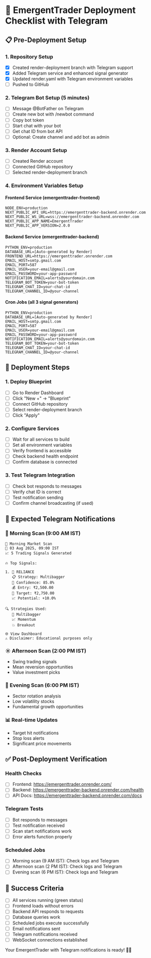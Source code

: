 # 🤖 EmergentTrader Deployment Checklist with Telegram

## 📋 Pre-Deployment Setup

### 1. Repository Setup
- [x] Created render-deployment branch with Telegram support
- [x] Added Telegram service and enhanced signal generator
- [x] Updated render.yaml with Telegram environment variables
- [ ] Pushed to GitHub

### 2. Telegram Bot Setup (5 minutes)
- [ ] Message @BotFather on Telegram
- [ ] Create new bot with /newbot command
- [ ] Copy bot token
- [ ] Start chat with your bot
- [ ] Get chat ID from bot API
- [ ] Optional: Create channel and add bot as admin

### 3. Render Account Setup
- [ ] Created Render account
- [ ] Connected GitHub repository
- [ ] Selected render-deployment branch

### 4. Environment Variables Setup

#### Frontend Service (emergenttrader-frontend)
```
NODE_ENV=production
NEXT_PUBLIC_API_URL=https://emergenttrader-backend.onrender.com
NEXT_PUBLIC_WS_URL=wss://emergenttrader-backend.onrender.com
NEXT_PUBLIC_APP_NAME=EmergentTrader
NEXT_PUBLIC_APP_VERSION=2.0.0
```

#### Backend Service (emergenttrader-backend)
```
PYTHON_ENV=production
DATABASE_URL=[Auto-generated by Render]
FRONTEND_URL=https://emergenttrader.onrender.com
EMAIL_HOST=smtp.gmail.com
EMAIL_PORT=587
EMAIL_USER=your-email@gmail.com
EMAIL_PASSWORD=your-app-password
NOTIFICATION_EMAIL=alerts@yourdomain.com
TELEGRAM_BOT_TOKEN=your-bot-token
TELEGRAM_CHAT_ID=your-chat-id
TELEGRAM_CHANNEL_ID=@your-channel
```

#### Cron Jobs (all 3 signal generators)
```
PYTHON_ENV=production
DATABASE_URL=[Auto-generated by Render]
EMAIL_HOST=smtp.gmail.com
EMAIL_PORT=587
EMAIL_USER=your-email@gmail.com
EMAIL_PASSWORD=your-app-password
NOTIFICATION_EMAIL=alerts@yourdomain.com
TELEGRAM_BOT_TOKEN=your-bot-token
TELEGRAM_CHAT_ID=your-chat-id
TELEGRAM_CHANNEL_ID=@your-channel
```

## 🚀 Deployment Steps

### 1. Deploy Blueprint
- [ ] Go to Render Dashboard
- [ ] Click "New +" → "Blueprint"
- [ ] Connect GitHub repository
- [ ] Select render-deployment branch
- [ ] Click "Apply"

### 2. Configure Services
- [ ] Wait for all services to build
- [ ] Set all environment variables
- [ ] Verify frontend is accessible
- [ ] Check backend health endpoint
- [ ] Confirm database is connected

### 3. Test Telegram Integration
- [ ] Check bot responds to messages
- [ ] Verify chat ID is correct
- [ ] Test notification sending
- [ ] Confirm channel broadcasting (if used)

## 📱 Expected Telegram Notifications

### 🌅 Morning Scan (9:00 AM IST)
```
🌅 Morning Market Scan
📅 03 Aug 2025, 09:00 IST
📈 5 Trading Signals Generated

🔥 Top Signals:

1. 🚀 RELIANCE
   📋 Strategy: Multibagger
   🎯 Confidence: 85.0%
   💰 Entry: ₹2,500.00
   🎯 Target: ₹2,750.00
   📈 Potential: +10.0%

🔍 Strategies Used:
   🚀 Multibagger
   📈 Momentum
   💥 Breakout

🌐 View Dashboard
⚠️ Disclaimer: Educational purposes only
```

### ☀️ Afternoon Scan (2:00 PM IST)
- Swing trading signals
- Mean reversion opportunities
- Value investment picks

### 🌆 Evening Scan (6:00 PM IST)
- Sector rotation analysis
- Low volatility stocks
- Fundamental growth opportunities

### 📊 Real-time Updates
- Target hit notifications
- Stop loss alerts
- Significant price movements

## ✅ Post-Deployment Verification

### Health Checks
- [ ] Frontend: https://emergenttrader.onrender.com/
- [ ] Backend: https://emergenttrader-backend.onrender.com/health
- [ ] API Docs: https://emergenttrader-backend.onrender.com/docs

### Telegram Tests
- [ ] Bot responds to messages
- [ ] Test notification received
- [ ] Scan start notifications work
- [ ] Error alerts function properly

### Scheduled Jobs
- [ ] Morning scan (9 AM IST): Check logs and Telegram
- [ ] Afternoon scan (2 PM IST): Check logs and Telegram
- [ ] Evening scan (6 PM IST): Check logs and Telegram

## 🎯 Success Criteria
- [ ] All services running (green status)
- [ ] Frontend loads without errors
- [ ] Backend API responds to requests
- [ ] Database queries work
- [ ] Scheduled jobs execute successfully
- [ ] Email notifications sent
- [ ] Telegram notifications received
- [ ] WebSocket connections established

Your EmergentTrader with Telegram notifications is ready! 🚀📱
